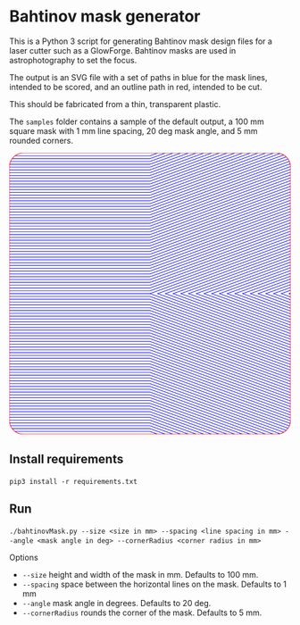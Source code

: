 # Bahtinov mask generator
This is a Python 3 script for generating Bahtinov mask design files for a laser 
cutter such as a GlowForge. Bahtinov masks are used in astrophotography to 
set the focus.

The output is an SVG file with a set of paths in blue for the mask lines, 
intended to be scored, and an outline path in red, intended to be cut.

This should be fabricated from a thin, transparent plastic.

The `samples` folder contains a sample of the default output, a 100 mm square 
mask with 1 mm line spacing, 20 deg mask angle, and 5 mm rounded corners.

![Sample Image](https://raw.githubusercontent.com/jkua/bahtinovMask/master/samples/bahtinovMask_100.0mm_spacing1.0mm_angle20.0deg.svg)

## Install requirements
`pip3 install -r requirements.txt`

## Run
`./bahtinovMask.py --size <size in mm> --spacing <line spacing in mm> --angle <mask angle in deg> --cornerRadius <corner radius in mm>`

Options
* `--size` height and width of the mask in mm. Defaults to 100 mm.
* `--spacing` space between the horizontal lines on the mask. Defaults to 1 mm
* `--angle` mask angle in degrees. Defaults to 20 deg.
* `--cornerRadius` rounds the corner of the mask. Defaults to 5 mm.



